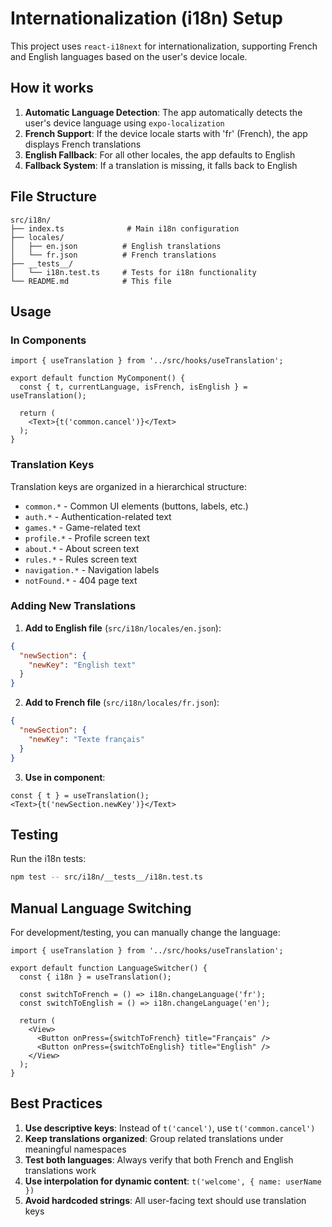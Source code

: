 # Internationalization (i18n) Setup

This project uses `react-i18next` for internationalization, supporting French and English languages based on the user's device locale.

## How it works

1. **Automatic Language Detection**: The app automatically detects the user's device language using `expo-localization`
2. **French Support**: If the device locale starts with 'fr' (French), the app displays French translations
3. **English Fallback**: For all other locales, the app defaults to English
4. **Fallback System**: If a translation is missing, it falls back to English

## File Structure

```
src/i18n/
├── index.ts              # Main i18n configuration
├── locales/
│   ├── en.json          # English translations
│   └── fr.json          # French translations
├── __tests__/
│   └── i18n.test.ts     # Tests for i18n functionality
└── README.md            # This file
```

## Usage

### In Components

```tsx
import { useTranslation } from '../src/hooks/useTranslation';

export default function MyComponent() {
  const { t, currentLanguage, isFrench, isEnglish } = useTranslation();
  
  return (
    <Text>{t('common.cancel')}</Text>
  );
}
```

### Translation Keys

Translation keys are organized in a hierarchical structure:

- `common.*` - Common UI elements (buttons, labels, etc.)
- `auth.*` - Authentication-related text
- `games.*` - Game-related text
- `profile.*` - Profile screen text
- `about.*` - About screen text
- `rules.*` - Rules screen text
- `navigation.*` - Navigation labels
- `notFound.*` - 404 page text

### Adding New Translations

1. **Add to English file** (`src/i18n/locales/en.json`):
```json
{
  "newSection": {
    "newKey": "English text"
  }
}
```

2. **Add to French file** (`src/i18n/locales/fr.json`):
```json
{
  "newSection": {
    "newKey": "Texte français"
  }
}
```

3. **Use in component**:
```tsx
const { t } = useTranslation();
<Text>{t('newSection.newKey')}</Text>
```

## Testing

Run the i18n tests:
```bash
npm test -- src/i18n/__tests__/i18n.test.ts
```

## Manual Language Switching

For development/testing, you can manually change the language:

```tsx
import { useTranslation } from '../src/hooks/useTranslation';

export default function LanguageSwitcher() {
  const { i18n } = useTranslation();
  
  const switchToFrench = () => i18n.changeLanguage('fr');
  const switchToEnglish = () => i18n.changeLanguage('en');
  
  return (
    <View>
      <Button onPress={switchToFrench} title="Français" />
      <Button onPress={switchToEnglish} title="English" />
    </View>
  );
}
```

## Best Practices

1. **Use descriptive keys**: Instead of `t('cancel')`, use `t('common.cancel')`
2. **Keep translations organized**: Group related translations under meaningful namespaces
3. **Test both languages**: Always verify that both French and English translations work
4. **Use interpolation for dynamic content**: `t('welcome', { name: userName })`
5. **Avoid hardcoded strings**: All user-facing text should use translation keys 